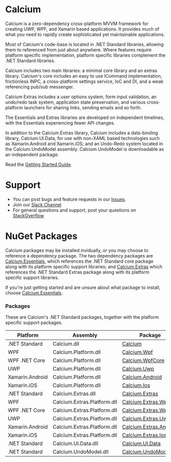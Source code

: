 # Calcium
Calcium is a zero-dependency cross-platform MVVM framework 
for creating UWP, WPF, and Xamarin based applications. 
It provides much of what you need to rapidly create sophisticated 
yet maintainable applications. 

Most of Calcium's code-base is located in .NET Standard libraries, 
allowing them to referenced from just about anywhere. Where features require platform specific implementation, 
platform specific libraries complement the .NET Standard libraries.

Calcium includes two main libraries: a minimal core library and an extras library.
Calcium's core includes an easy to use ICommand implementation, frictionless INPC, a cross-platform settings service, IoC and DI, and a weak referencing pub/sub messenger. 

Calcium Extras includes a user options system, form input validation, 
an undo/redo task system, application state preservation, and various cross-platform launchers for sharing links, sending emails and so forth.

The Essentials and Extras libraries are developed on independent timelines, 
with the Essentials experiencing fewer API changes.

In addition to the Calcium.Extras library, 
Calcium includes a data-binding library, Calcium.UI.Data, 
for use with non-XAML based technologies such as Xamarin.Android and Xamarin.iOS;
and an Undo-Redo system located in the Calcium.UndoModel assembly.
Calcium.UndoModel is downloadable as an independent package.

Read the [Getting Started Guide](http://codonfx.com/Guides/001_GettingStarted/).

# Support
- You can post bugs and feature requests in our [Issues](https://github.com/CalciumFramework/Calcium/issues).
- Join our [Slack Channel](https://codonfx.slack.com)
- For general questions and support, post your questions on [StackOverflow](http://stackoverflow.com/questions/tagged/codon)

# NuGet Packages

Calcium packages may be installed invidually, or you may choose
to reference a dependency package. The two dependency packages
are [Calcium.Essentials][2], which references the .NET Standard core package
along with its platform specific support libraries; and [Calcium.Extras][7]
which references the .NET Standard Extras package 
along with its platform specific support libraries.

If you're just getting started and are unsure about what
package to install, choose [Calcium.Essentials][2].

### Packages

These are Calcium's .NET Standard packages, 
together with the platform specific support packages.

| Platform | Assembly | Package | Version |
| -------- | -------- | ------- | ------- |
| .NET Standard | Calcium.dll | [Calcium][1] | [![21]][1] |
| WPF | Calcium.Platform.dll | [Calcium.Wpf][6] | [![26]][6] |
| WPF .NET Core | Calcium.Platform.dll | [Calcium.WpfCore][15] | [![35]][15] |
| UWP | Calcium.Platform.dll | [Calcium.Uwp][5] | [![25]][5] |
| Xamarin.Android | Calcium.Platform.dll | [Calcium.Android][3] | [![23]][3] |
| Xamarin.iOS | Calcium.Platform.dll | [Calcium.Ios][4] | [![24]][4] |
| .NET Standard | Calcium.Extras.dll | [Calcium.Extras][7] | [![27]][7] |
| WPF | Calcium.Extras.Platform.dll | [Calcium.Extras.Wpf][12] | [![32]][12] |
| WPF .NET Core | Calcium.Extras.Platform.dll | [Calcium.Extras.Wpf][16] | [![36]][16] |
| UWP | Calcium.Extras.Platform.dll | [Calcium.Extras.Uwp][11] | [![25]][11] |
| Xamarin.Android | Calcium.Extras.Platform.dll | [Calcium.Extras.Android][9] | [![29]][9] |
| Xamarin.iOS | Calcium.Extras.Platform.dll | [Calcium.Extras.Ios][10] | [![30]][10] |
| .NET Standard | Calcium.UI.Data.dll | [Calcium.UI.Data][13] | [![33]][13] |
| .NET Standard | Calcium.UndoModel.dll | [Calcium.UndoModel][14] | [![34]][14] |

[1]: https://www.nuget.org/packages/Calcium/
[2]: https://www.nuget.org/packages/Calcium.Essentials/
[3]: https://www.nuget.org/packages/Calcium.Android/
[4]: https://www.nuget.org/packages/Calcium.Ios/
[5]: https://www.nuget.org/packages/Calcium.Uwp/
[6]: https://www.nuget.org/packages/Calcium.Wpf/
[7]: https://www.nuget.org/packages/Calcium.Extras/
[8]: https://www.nuget.org/packages/Calcium.Extras.Core/
[9]: https://www.nuget.org/packages/Calcium.Extras.Android/
[10]: https://www.nuget.org/packages/Calcium.Extras.Ios/
[11]: https://www.nuget.org/packages/Calcium.Extras.Uwp/
[12]: https://www.nuget.org/packages/Calcium.Extras.Wpf/
[13]: https://www.nuget.org/packages/Calcium.UI.Data/
[14]: https://www.nuget.org/packages/Calcium.UndoModel/
[15]: https://www.nuget.org/packages/Calcium.WpfCore/
[16]: https://www.nuget.org/packages/Calcium.Extras.WpfCore/

[21]: https://img.shields.io/nuget/vpre/Calcium.svg
[22]: https://img.shields.io/nuget/vpre/Calcium.Essentials.svg
[23]: https://img.shields.io/nuget/vpre/Calcium.Android.svg
[24]: https://img.shields.io/nuget/vpre/Calcium.Ios.svg
[25]: https://img.shields.io/nuget/vpre/Calcium.Uwp.svg
[26]: https://img.shields.io/nuget/vpre/Calcium.Wpf.svg
[27]: https://img.shields.io/nuget/vpre/Calcium.Extras.svg
[28]: https://img.shields.io/nuget/vpre/Calcium.Extras.Core.svg
[29]: https://img.shields.io/nuget/vpre/Calcium.Extras.Android.svg
[30]: https://img.shields.io/nuget/vpre/Calcium.Extras.Ios.svg
[31]: https://img.shields.io/nuget/vpre/Calcium.Extras.Uwp.svg
[32]: https://img.shields.io/nuget/vpre/Calcium.Extras.Wpf.svg
[33]: https://img.shields.io/nuget/vpre/Calcium.UI.Data.svg
[34]: https://img.shields.io/nuget/vpre/Calcium.UndoModel.svg
[35]: https://img.shields.io/nuget/vpre/Calcium.WpfCore.svg
[36]: https://img.shields.io/nuget/vpre/Calcium.Extras.WpfCore.svg
